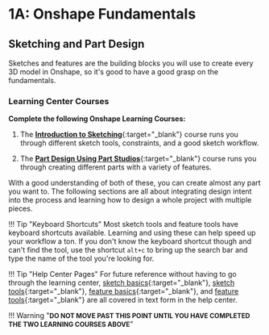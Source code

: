# 1A: Onshape Fundamentals

## Sketching and Part Design
Sketches and features are the building blocks you will use to create every 3D model in Onshape, so it's good to have a good grasp on the fundamentals.

### Learning Center Courses

**Complete the following Onshape Learning Courses:**

1. The [**Introduction to Sketching**](https://learn.onshape.com/courses/fundamentals-sketching "Introduction to Sketching Onshape Learning Course"){:target="_blank"} course runs you through different sketch tools, constraints, and a good sketch workflow.

2. The [**Part Design Using Part Studios**](https://learn.onshape.com/courses/fundamentals-part-design-using-part-studios "Part Design Using Part Studios Onshape Learning Course"){:target="_blank"} course runs you through creating different parts with a variety of features.

With a good understanding of both of these, you can create almost any part you want to. The following sections are all about integrating design intent into the process and learning how to design a whole project with multiple pieces.


!!! Tip "Keyboard Shortcuts"
    Most sketch tools and feature tools have keyboard shortcuts available. Learning and using these can help speed up your workflow a ton. If you don't know the keyboard shortcut though and can't find the tool, use the shortcut `alt+c` to bring up the search bar and type the name of the tool you're looking for.

!!! Tip "Help Center Pages"
    For future reference without having to go through the learning center, [sketch basics](https://cad.onshape.com/help/Content/sketch_basics.htm?tocpath=Part%20Studios%7C_____15 "Sketch Basics Onshape Help Page"){:target="_blank"}, [sketch tools](https://cad.onshape.com/help/Content/sketch-tools.htm?TocPath=Part%20Studios%7CSketch%20Tools%7C_____0 "Sketch Tools Onshape Help Page"){:target="_blank"}, [feature basics](https://cad.onshape.com/help/Content/feature-basics.htm?tocpath=Part%20Studios%7C_____17 "Feature Basics Onshape Help Page"){:target="_blank"}, and [feature tools](https://cad.onshape.com/help/Content/featuretools.htm?TocPath=Part%20Studios%7CFeature%20Tools%7C_____0 "Feature Tools Onshape Help Page"){:target="_blank"} are all covered in text form in the help center. 

!!! Warning "<span style="font-size: 0.8rem !important;">**DO NOT MOVE PAST THIS POINT UNTIL YOU HAVE COMPLETED THE TWO LEARNING COURSES ABOVE**</span>"

<br>
